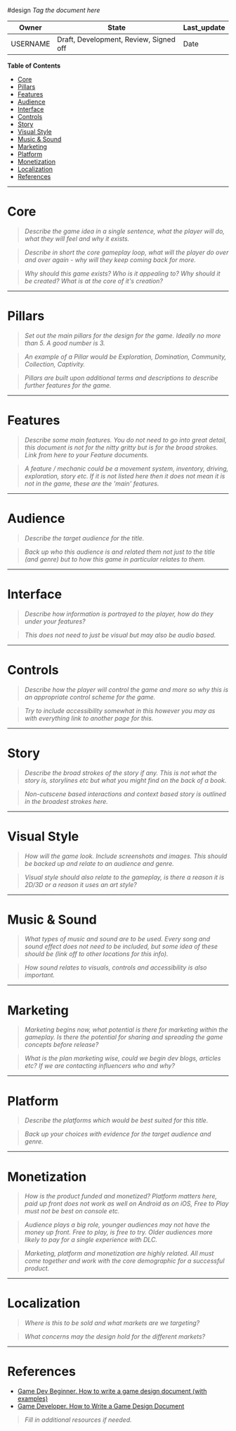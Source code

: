 #design *Tag the document here*

|Owner|State|Last_update|
|--|--|--|
|USERNAME|Draft, Development, Review, Signed off|Date|

**Table of Contents**
- [Core](#Core)
- [Pillars](#Pillars)
- [Features](#Features)
- [Audience](#Audience)
- [Interface](#Interface)
- [Controls](#Controls)
- [Story](#Story)
- [Visual Style](#Visual%20Style)
- [Music & Sound](#Music%20&%20Sound)
- [Marketing](#Marketing)
- [Platform](#Platform)
- [Monetization](#Monetization)
- [Localization](#Localization)
- [References](#References)

---
# Core
>*Describe the game idea in a single sentence, what the player will do, what they will feel and why it exists.*

>*Describe in short the core gameplay loop, what will the player do over and over again - why will they keep coming back for more.*

>*Why should this game exists? Who is it appealing to? Why should it be created? What is at the core of it's creation?*

---
# Pillars
>*Set out the main pillars for the design for the game. Ideally no more than 5. A good number is 3.*

>*An example of a Pillar would be Exploration, Domination, Community, Collection, Captivity.*

>*Pillars are built upon additional terms and descriptions to describe further features for the game.*

---
# Features
>*Describe some main features. You do not need to go into great detail, this document is not for the nitty gritty but is for the broad strokes. Link from here to your Feature documents.*

>*A feature / mechanic could be a movement system, inventory, driving, exploration, story etc. If it is not listed here then it does not mean it is not in the game, these are the 'main' features.*

---

# Audience
>*Describe the target audience for the title.*

>*Back up who this audience is and related them not just to the title (and genre) but to how this game in particular relates to them.*

---
# Interface
>*Describe how information is portrayed to the player, how do they under your features?*

>*This does not need to just be visual but may also be audio based.*

---
# Controls
>*Describe how the player will control the game and more so why this is an appropriate control scheme for the game.*

>*Try to include accessibility somewhat in this however you may as with everything link to another page for this.*

---
# Story
>*Describe the broad strokes of the story if any. This is not what the story is, storylines etc but what you might find on the back of a book.*

>*Non-cutscene based interactions and context based story is outlined in the broadest strokes here.*

---
# Visual Style
>*How will the game look. Include screenshots and images. This should be backed up and relate to an audience and genre.*

>*Visual style should also relate to the gameplay, is there a reason it is 2D/3D or a reason it uses an art style?*

---
# Music & Sound
>*What types of music and sound are to be used. Every song and sound effect does not need to be included, but some idea of these should be (link off to other locations for this info).*

>*How sound relates to visuals, controls and accessibility is also important.*

---
# Marketing
>*Marketing begins now, what potential is there for marketing within the gameplay. Is there the potential for sharing and spreading the game concepts before release?*

>*What is the plan marketing wise, could we begin dev blogs, articles etc? If we are contacting influencers who and why?*

---
# Platform
>*Describe the platforms which would be best suited for this title.*

>*Back up your choices with evidence for the target audience and genre.*

---
# Monetization
>*How is the product funded and monetized? Platform matters here, paid up front does not work as well on Android as on iOS, Free to Play must not be best on console etc.*

>*Audience plays a big role, younger audiences may not have the money up front. Free to play, is free to try. Older audiences more likely to pay for a single experience with DLC.*

>*Marketing, platform and monetization are highly related. All must come together and work with the core demographic for a successful product.*

---
# Localization
>*Where is this to be sold and what markets are we targeting?*

>*What concerns may the design hold for the different markets?*

---
# References
* [Game Dev Beginner. How to write a game design document (with examples)](https://gamedevbeginner.com/how-to-write-a-game-design-document-with-examples/)
* [Game Developer. How to Write a Game Design Document](https://www.gamedeveloper.com/business/how-to-write-a-game-design-document)

>*Fill in additional resources if needed.*